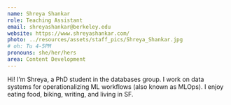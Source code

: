 ```yaml
---
name: Shreya Shankar
role: Teaching Assistant
email: shreyashankar@berkeley.edu
website: https://www.shreyashankar.com/
photo: ../resources/assets/staff_pics/Shreya_Shankar.jpg
# oh: Tu 4-5PM
pronouns: she/her/hers
area: Content Development
---
```


Hi! I’m Shreya, a PhD student in the databases group. I work on data systems for operationalizing ML workflows (also known as MLOps). I enjoy eating food, biking, writing, and living in SF.
